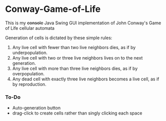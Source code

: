 # Conway-Game-of-Life
This is my ~~console~~ Java Swing GUI implementation of John Conway's Game of Life cellular automata

Generation of cells is dictated by these simple rules:
1. Any live cell with fewer than two live neighbors dies, as if by underpopulation.
2. Any live cell with two or three live neighbors lives on to the next generation.
3. Any live cell with more than three live neighbors dies, as if by overpopulation.
4. Any dead cell with exactly three live neighbors becomes a live cell, as if by reproduction.

### To-Do
- Auto-generation button
- drag-click to create cells rather than singly clicking each space

